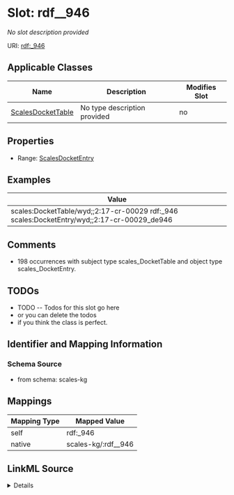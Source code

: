 

# Slot: rdf__946


_No slot description provided_





URI: [rdf:_946](http://www.w3.org/1999/02/22-rdf-syntax-ns#_946)



<!-- no inheritance hierarchy -->





## Applicable Classes

| Name | Description | Modifies Slot |
| --- | --- | --- |
| [ScalesDocketTable](../classes/ScalesDocketTable.md) | No type description provided |  no  |







## Properties

* Range: [ScalesDocketEntry](../classes/ScalesDocketEntry.md)






## Examples

| Value |
| --- |
| scales:DocketTable/wyd;;2:17-cr-00029 rdf:_946 scales:DocketEntry/wyd;;2:17-cr-00029_de946 |

## Comments

* 198 occurrences with subject type scales_DocketTable and object type scales_DocketEntry.

## TODOs

* TODO -- Todos for this slot go here
* or you can delete the todos
* if you think the class is perfect.

## Identifier and Mapping Information







### Schema Source


* from schema: scales-kg




## Mappings

| Mapping Type | Mapped Value |
| ---  | ---  |
| self | rdf:_946 |
| native | scales-kg/:rdf__946 |




## LinkML Source

<details>
```yaml
name: rdf__946
description: No slot description provided
todos:
- TODO -- Todos for this slot go here
- or you can delete the todos
- if you think the class is perfect.
comments:
- 198 occurrences with subject type scales_DocketTable and object type scales_DocketEntry.
examples:
- value: scales:DocketTable/wyd;;2:17-cr-00029 rdf:_946 scales:DocketEntry/wyd;;2:17-cr-00029_de946
from_schema: scales-kg
rank: 1000
slot_uri: rdf:_946
alias: rdf__946
domain_of:
- scales_DocketTable
range: scales_DocketEntry

```
</details>